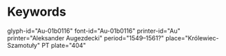 # Keywords
glyph-id="Au-01b0116"
font-id="Au-01b0116"
printer-id="Au"
printer="Aleksander Augezdecki"
period="1549–1561?"
place="Królewiec-Szamotuły"
PT plate="404"
